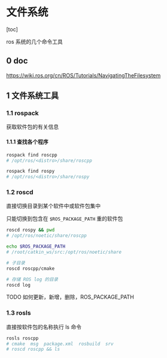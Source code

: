 # 文件系统

[toc]

ros 系统的几个命令工具

## 0 doc

<https://wiki.ros.org/cn/ROS/Tutorials/NavigatingTheFilesystem>

## 1 文件系统工具

### 1.1 rospack

获取软件包的有关信息

#### 1.1.1 查找各个程序

```bash
rospack find roscpp
# /opt/ros/<distro>/share/roscpp

rospack find rospy
# /opt/ros/<distro>/share/rospy
```

### 1.2 roscd

直接切换目录到某个软件中或软件包集中

只能切换到包含在 `$ROS_PACKAGE_PATH` 重的软件包

```bash
roscd rospy && pwd
# /opt/ros/noetic/share/roscpp

echo $ROS_PACKAGE_PATH
# /root/catkin_ws/src:/opt/ros/noetic/share

# 子目录
roscd roscpp/cmake

# 存储 ROS log 的目录
roscd log
```

TODO 如何更新，新增，删除，ROS_PACKAGE_PATH

### 1.3 rosls

直接按软件包的名称执行 ls 命令

```bash
rosls roscpp
# cmake  msg  package.xml  rosbuild  srv
# roscd roscpp && ls
```
